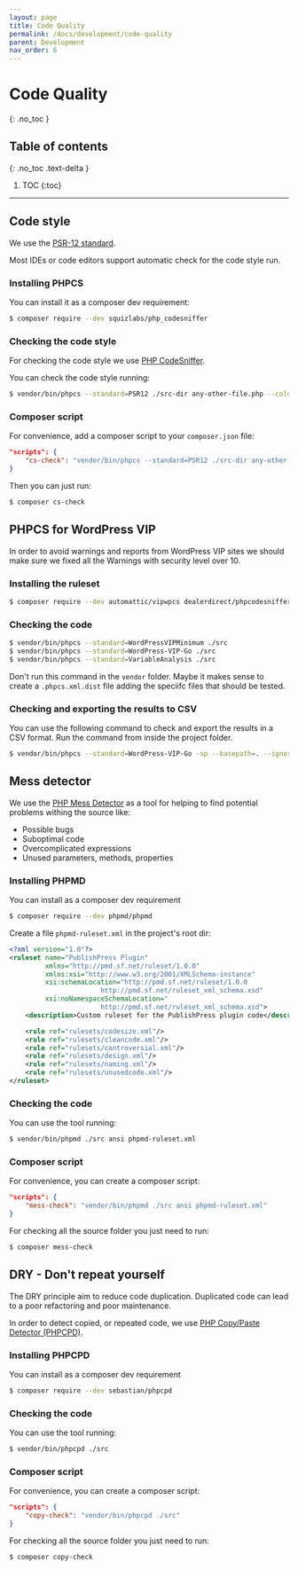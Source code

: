 ```yaml
---
layout: page
title: Code Quality
permalink: /docs/development/code-quality
parent: Development
nav_order: 6
---
```


# Code Quality
{: .no_toc }

## Table of contents
{: .no_toc .text-delta }

1. TOC
{:toc}

---

## Code style

We use the [PSR-12 standard](https://www.php-fig.org/psr/psr-12/).

Most IDEs or code editors support automatic check for the code style run.

### Installing PHPCS

You can install it as a composer dev requirement:

```bash
$ composer require --dev squizlabs/php_codesniffer
```

### Checking the code style

For checking the code style we use [PHP CodeSniffer](https://github.com/squizlabs/PHP_CodeSniffer).

You can check the code style running: 

```bash
$ vendor/bin/phpcs --standard=PSR12 ./src-dir any-other-file.php --colors
```

### Composer script

For convenience, add a composer script to your `composer.json` file:

```json
"scripts": {
    "cs-check": "vendor/bin/phpcs --standard=PSR12 ./src-dir any-other-file.php --colors",
}
```

Then you can just run:

```bash
$ composer cs-check
```

## PHPCS for WordPress VIP

In order to avoid warnings and reports from WordPress VIP sites we should make sure we fixed all the Warnings with
security level over 10.

### Installing the ruleset
 
```bash
$ composer require --dev automattic/vipwpcs dealerdirect/phpcodesniffer-composer-installer
```

### Checking the code

```bash
$ vendor/bin/phpcs --standard=WordPressVIPMinimum ./src
$ vendor/bin/phpcs --standard=WordPress-VIP-Go ./src
$ vendor/bin/phpcs --standard=VariableAnalysis ./src
```

Don't run this command in the `vendor` folder. Maybe it makes sense to create a `.phpcs.xml.dist` file adding the 
speciifc files that should be tested. 

### Checking and exporting the results to CSV

You can use the following command to check and export the results in a CSV format.
Run the command from inside the project folder.

```bash
$ vendor/bin/phpcs --standard=WordPress-VIP-Go -sp --basepath=. --ignore=vendor ./ --report-file=report.csv --report=csv
```

## Mess detector

We use the [PHP Mess Detector](https://phpmd.org/) as a tool for helping to find potential problems withing the source like:

* Possible bugs
* Suboptimal code
* Overcomplicated expressions
* Unused parameters, methods, properties

### Installing PHPMD

You can install as a composer dev requirement
 
```bash
$ composer require --dev phpmd/phpmd
```

Create a file `phpmd-ruleset.xml` in the project's root dir:

```xml
<?xml version="1.0"?>
<ruleset name="PublishPress Plugin"
         xmlns="http://pmd.sf.net/ruleset/1.0.0"
         xmlns:xsi="http://www.w3.org/2001/XMLSchema-instance"
         xsi:schemaLocation="http://pmd.sf.net/ruleset/1.0.0
                       http://pmd.sf.net/ruleset_xml_schema.xsd"
         xsi:noNamespaceSchemaLocation="
                       http://pmd.sf.net/ruleset_xml_schema.xsd">
    <description>Custom ruleset for the PublishPress plugin code</description>

    <rule ref="rulesets/codesize.xml"/>
    <rule ref="rulesets/cleancode.xml"/>
    <rule ref="rulesets/controversial.xml"/>
    <rule ref="rulesets/design.xml"/>
    <rule ref="rulesets/naming.xml"/>
    <rule ref="rulesets/unusedcode.xml"/>
</ruleset>
```

### Checking the code

You can use the tool running:

```bash
$ vendor/bin/phpmd ./src ansi phpmd-ruleset.xml
```

### Composer script

For convenience, you can create a composer script:

```json
"scripts": {
    "mess-check": "vendor/bin/phpmd ./src ansi phpmd-ruleset.xml"
}
```

For checking all the source folder you just need to run:

```bash
$ composer mess-check
```

## DRY - Don't repeat yourself

The DRY principle aim to reduce code duplication. Duplicated code can lead to a poor refactoring and poor maintenance.

In order to detect copied, or repeated code, we use [PHP Copy/Paste Detector (PHPCPD)](https://github.com/sebastianbergmann/phpcpd).

### Installing PHPCPD

You can install as a composer dev requirement
 
```bash
$ composer require --dev sebastian/phpcpd
```

### Checking the code

You can use the tool running:

```bash
$ vendor/bin/phpcpd ./src
```

### Composer script

For convenience, you can create a composer script:

```json
"scripts": {
    "copy-check": "vendor/bin/phpcpd ./src"
}
```

For checking all the source folder you just need to run:

```bash
$ composer copy-check
```
